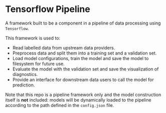 # Tensorflow Pipeline

A framework built to be a component in a pipeline of data processing using `Tensorflow`.

This framework is used to:
* Read labelled data from upstream data providers.
* Preprocess data and split them into a training set and a validation set.
* Load model configurations, train the model and save the model to filesystem for future use.
* Evaluate the model with the validation set and save the visualization of diagnostics.
* Provide an interface for downstream data users to call the model for prediction.

Note that this repo is a pipeline framework only and the model construction
itself is **not** included: models will be dynamically loaded to the pipeline
according to the path defined in the `config.json` file.